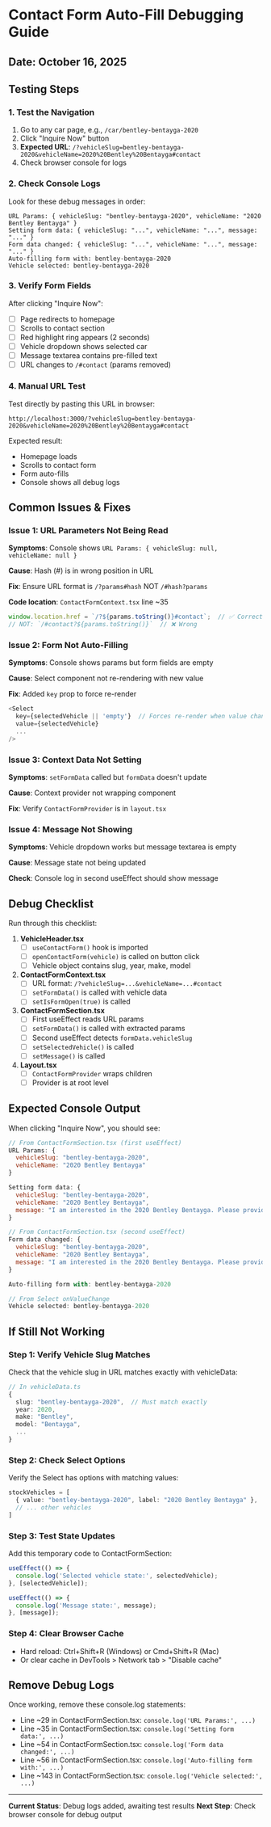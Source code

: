 # Contact Form Auto-Fill Debugging Guide

## Date: October 16, 2025

## Testing Steps

### 1. Test the Navigation
1. Go to any car page, e.g., `/car/bentley-bentayga-2020`
2. Click "Inquire Now" button
3. **Expected URL**: `/?vehicleSlug=bentley-bentayga-2020&vehicleName=2020%20Bentley%20Bentayga#contact`
4. Check browser console for logs

### 2. Check Console Logs
Look for these debug messages in order:

```
URL Params: { vehicleSlug: "bentley-bentayga-2020", vehicleName: "2020 Bentley Bentayga" }
Setting form data: { vehicleSlug: "...", vehicleName: "...", message: "..." }
Form data changed: { vehicleSlug: "...", vehicleName: "...", message: "..." }
Auto-filling form with: bentley-bentayga-2020
Vehicle selected: bentley-bentayga-2020
```

### 3. Verify Form Fields
After clicking "Inquire Now":
- [ ] Page redirects to homepage
- [ ] Scrolls to contact section
- [ ] Red highlight ring appears (2 seconds)
- [ ] Vehicle dropdown shows selected car
- [ ] Message textarea contains pre-filled text
- [ ] URL changes to `/#contact` (params removed)

### 4. Manual URL Test
Test directly by pasting this URL in browser:
```
http://localhost:3000/?vehicleSlug=bentley-bentayga-2020&vehicleName=2020%20Bentley%20Bentayga#contact
```

Expected result:
- Homepage loads
- Scrolls to contact form
- Form auto-fills
- Console shows all debug logs

## Common Issues & Fixes

### Issue 1: URL Parameters Not Being Read
**Symptoms**: Console shows `URL Params: { vehicleSlug: null, vehicleName: null }`

**Cause**: Hash (#) is in wrong position in URL

**Fix**: Ensure URL format is `/?params#hash` NOT `/#hash?params`

**Code location**: `ContactFormContext.tsx` line ~35
```typescript
window.location.href = `/?${params.toString()}#contact`;  // ✅ Correct
// NOT: `/#contact?${params.toString()}`  // ❌ Wrong
```

### Issue 2: Form Not Auto-Filling
**Symptoms**: Console shows params but form fields are empty

**Cause**: Select component not re-rendering with new value

**Fix**: Added `key` prop to force re-render
```typescript
<Select 
  key={selectedVehicle || 'empty'}  // Forces re-render when value changes
  value={selectedVehicle}
  ...
/>
```

### Issue 3: Context Data Not Setting
**Symptoms**: `setFormData` called but `formData` doesn't update

**Cause**: Context provider not wrapping component

**Fix**: Verify `ContactFormProvider` is in `layout.tsx`

### Issue 4: Message Not Showing
**Symptoms**: Vehicle dropdown works but message textarea is empty

**Cause**: Message state not being updated

**Check**: Console log in second useEffect should show message

## Debug Checklist

Run through this checklist:

1. **VehicleHeader.tsx**
   - [ ] `useContactForm()` hook is imported
   - [ ] `openContactForm(vehicle)` is called on button click
   - [ ] Vehicle object contains slug, year, make, model

2. **ContactFormContext.tsx**
   - [ ] URL format: `/?vehicleSlug=...&vehicleName=...#contact`
   - [ ] `setFormData()` is called with vehicle data
   - [ ] `setIsFormOpen(true)` is called

3. **ContactFormSection.tsx**
   - [ ] First useEffect reads URL params
   - [ ] `setFormData()` is called with extracted params
   - [ ] Second useEffect detects `formData.vehicleSlug`
   - [ ] `setSelectedVehicle()` is called
   - [ ] `setMessage()` is called

4. **Layout.tsx**
   - [ ] `ContactFormProvider` wraps children
   - [ ] Provider is at root level

## Expected Console Output

When clicking "Inquire Now", you should see:

```javascript
// From ContactFormSection.tsx (first useEffect)
URL Params: {
  vehicleSlug: "bentley-bentayga-2020",
  vehicleName: "2020 Bentley Bentayga"
}

Setting form data: {
  vehicleSlug: "bentley-bentayga-2020",
  vehicleName: "2020 Bentley Bentayga",
  message: "I am interested in the 2020 Bentley Bentayga. Please provide more information about this vehicle."
}

// From ContactFormSection.tsx (second useEffect)
Form data changed: {
  vehicleSlug: "bentley-bentayga-2020",
  vehicleName: "2020 Bentley Bentayga",
  message: "I am interested in the 2020 Bentley Bentayga. Please provide more information about this vehicle."
}

Auto-filling form with: bentley-bentayga-2020

// From Select onValueChange
Vehicle selected: bentley-bentayga-2020
```

## If Still Not Working

### Step 1: Verify Vehicle Slug Matches
Check that the vehicle slug in URL matches exactly with vehicleData:

```typescript
// In vehicleData.ts
{
  slug: "bentley-bentayga-2020",  // Must match exactly
  year: 2020,
  make: "Bentley",
  model: "Bentayga",
  ...
}
```

### Step 2: Check Select Options
Verify the Select has options with matching values:

```typescript
stockVehicles = [
  { value: "bentley-bentayga-2020", label: "2020 Bentley Bentayga" },
  // ... other vehicles
]
```

### Step 3: Test State Updates
Add this temporary code to ContactFormSection:

```typescript
useEffect(() => {
  console.log('Selected vehicle state:', selectedVehicle);
}, [selectedVehicle]);

useEffect(() => {
  console.log('Message state:', message);
}, [message]);
```

### Step 4: Clear Browser Cache
- Hard reload: Ctrl+Shift+R (Windows) or Cmd+Shift+R (Mac)
- Or clear cache in DevTools > Network tab > "Disable cache"

## Remove Debug Logs

Once working, remove these console.log statements:
- Line ~29 in ContactFormSection.tsx: `console.log('URL Params:', ...)`
- Line ~35 in ContactFormSection.tsx: `console.log('Setting form data:', ...)`
- Line ~54 in ContactFormSection.tsx: `console.log('Form data changed:', ...)`
- Line ~56 in ContactFormSection.tsx: `console.log('Auto-filling form with:', ...)`
- Line ~143 in ContactFormSection.tsx: `console.log('Vehicle selected:', ...)`

---

**Current Status**: Debug logs added, awaiting test results
**Next Step**: Check browser console for debug output
